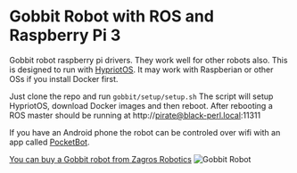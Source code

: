 # Gobbit Robot with ROS and Raspberry Pi 3

Gobbit robot raspberry pi drivers. They work well for other robots also. This is designed to run with [HypriotOS](http://blog.hypriot.com/). It may work with Raspberian or other OSs if you install Docker first. 

Just clone the repo and run `gobbit/setup/setup.sh` The script will setup HypriotOS, download Docker images and then reboot. After rebooting a ROS master should be running at http://pirate@black-perl.local:11311

If you have an Android phone the robot can be controled over wifi with an app called [PocketBot](https://play.google.com/store/apps/details?id=com.tesseractmobile.pocketbot).

[You can buy a Gobbit robot from Zagros Robotics](http://www.zagrosrobotics.com/shop/item.aspx?itemid=995)
![Gobbit Robot](http://pocketbot.io/wp-content/uploads/2016/08/nathalia_and_pocketbot_gobbit-1.jpg)
